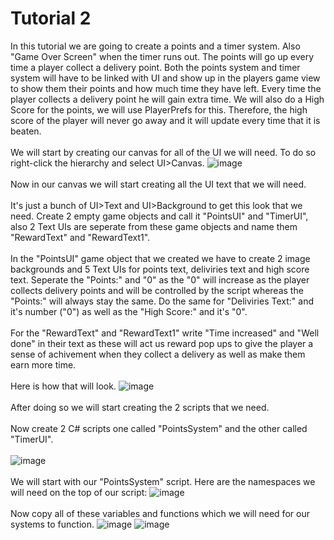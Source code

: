 # Tutorial 2
In this tutorial we are going to create a points and a timer system. Also "Game Over Screen" when the timer runs out. The points will go up every time a player collect a delivery point. Both the points system and timer system will have to be linked with UI and show up in the players game view to show them their points and how much time they have left. Every time the player collects a delivery point he will gain extra time. We will also do a High Score for the points, we will use PlayerPrefs for this. Therefore, the high score of the player will never go away and it will update every time that it is beaten.
<br/><br/>
We will start by creating our canvas for all of the UI we will need. To do so right-click the hierarchy and select UI>Canvas.
![image](https://github.com/cayaahmet/Ahmet_Caya_Programming_CourseWork/assets/125205290/4653761c-b671-47e7-b94f-a7b99e2bacb3)
<br/><br/>
Now in our canvas we will start creating all the UI text that we will need. 
<br/><br/>
It's just a bunch of UI>Text and UI>Background to get this look that we need. Create 2 empty game objects and call it "PointsUI" and "TimerUI", also 2 Text UIs are seperate from these game objects and name them "RewardText" and "RewardText1".
<br/><br/>
In the "PointsUI" game object that we created we have to create 2 image backgrounds and 5 Text UIs for points text, deliviries text and high score text. Seperate the "Points:" and "0" as the "0" will increase as the player collects delivery points and will be controlled by the script whereas the "Points:" will always stay the same. Do the same for "Deliviries Text:" and it's number ("0") as well as the "High Score:" and it's "0". 
<br/><br/>
For the "RewardText" and "RewardText1" write "Time increased" and "Well done" in their text as these will act us reward pop ups to give the player a sense of achivement when they collect a delivery as well as make them earn more time.
<br/><br/>
Here is how that will look.
![image](https://github.com/cayaahmet/Ahmet_Caya_Programming_CourseWork/assets/125205290/7c1c181a-e4e9-4d11-bbc4-b7bd11480f53)
<br/><br/>
After doing so we will start creating the 2 scripts that we need.
<br/><br/>
Now create 2 C# scripts one called "PointsSystem" and the other called "TimerUI".
<br/><br/>
![image](https://github.com/cayaahmet/Ahmet_Caya_Programming_CourseWork/assets/125205290/75474ae4-b38c-43aa-bc2b-c36c6afd10a0)
<br/><br/>
We will start with our "PointsSystem" script. Here are the namespaces we will need on the top of our script:
![image](https://github.com/cayaahmet/Ahmet_Caya_Programming_CourseWork/assets/125205290/2a9091b8-6ad2-4154-b41c-7b1ca48cea69)
<br/><br/>
Now copy all of these variables and functions which we will need for our systems to function.
![image](https://github.com/cayaahmet/Ahmet_Caya_Programming_CourseWork/assets/125205290/090ab406-e4a5-4828-b21a-41eaa541cb1a)
![image](https://github.com/cayaahmet/Ahmet_Caya_Programming_CourseWork/assets/125205290/29b16047-9aa9-495d-b200-2625d6f4aab2)

